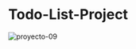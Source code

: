 # Todo-List-Project

![proyecto-09](https://user-images.githubusercontent.com/89555954/200740847-9d7dbc71-830b-4583-8c27-6af6dd0ebb49.jpg)

